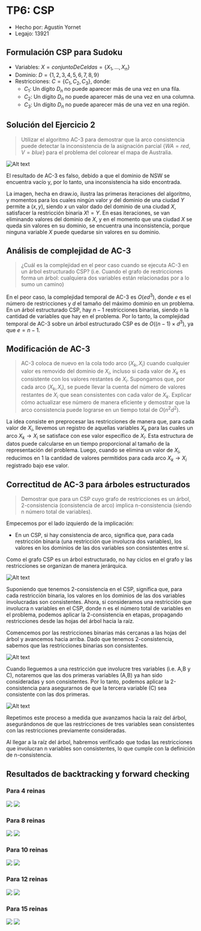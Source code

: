 # TP6: CSP

- Hecho por: Agustín Yornet
- Legajo: 13921

## Formulación CSP para Sudoku

- Variables: $X = conjuntoDeCeldas = \{X_1,...,X_n\}$
- Dominio: $D = \{1,2,3,4,5,6,7,8,9 \}$
- Restricciones: $C = \{C_1,C_2,C_3\}$, donde:
    - $C_1$: Un dígito $D_n$ no puede aparecer más de una vez en una fila.
    - $C_2$: Un dígito $D_n$ no puede aparecer más de una vez en una columna.
    - $C_3$: Un dígito $D_n$ no puede aparecer más de una vez en una región.

## Solución del Ejercicio 2
> Utilizar el algoritmo AC-3 para demostrar que la arco consistencia puede detectar la inconsistencia de la asignación parcial $\{WA=red, V=blue\}$ para el problema del colorear el mapa de Australia.

![Alt text](AC3.png)

El resultado de AC-3 es falso, debido a que el dominio de NSW se encuentra vacío y, por lo tanto, una inconsistencia ha sido encontrada.

La imagen, hecha en draw.io, ilustra las primeras iteraciones del algoritmo, y momentos para los cuales ningún valor $y$ del dominio de una ciudad $Y$ permite a $(x,y)$, siendo $x$ un valor dado del dominio de una ciudad $X$, satisfacer la restricción binaria $X!=Y$. En esas iteraciones, se van eliminando valores del dominio de $X$, y en el momento que una ciudad $X$ se queda sin valores en su dominio, se encuentra una inconsistencia, porque ninguna variable $X$ puede quedarse sin valores en su dominio.

## Análisis de complejidad de AC-3
> ¿Cuál es la complejidad en el peor caso cuando se ejecuta AC-3 en un árbol estructurado CSP? (i.e. Cuando el grafo de restricciones forma un árbol: cualquiera dos variables están relacionadas por a lo sumo un camino)

En el peor caso, la complejidad temporal de AC-3 es $O(ed^3)$, donde $e$ es el número de restricciones y $d$ el tamaño del máximo dominio en un problema. En un árbol estructurado CSP, hay $n-1$ restricciones binarias, siendo $n$ la cantidad de variables que hay en el problema. Por lo tanto, la complejidad temporal de AC-3 sobre un árbol estructurado CSP es de $O((n-1)\times d^3)$, ya que $e = n-1$.

## Modificación de AC-3

> AC-3 coloca de nuevo en la cola todo arco $(X_k, X_i)$ cuando cualquier valor es removido del dominio de $X_i$, incluso si cada valor de $X_k$ es consistente con los valores restantes de $X_i$. Supongamos que, por cada arco $(X_k,X_i)$, se puede llevar la cuenta del número de valores restantes de $X_i$ que sean consistentes con cada valor de $X_k$. Explicar cómo actualizar ese número de manera eficiente y demostrar que la arco consistencia puede lograrse en un tiempo total de $O(n^2d^2)$.

La idea consiste en preprocesar las restricciones de manera que, para cada valor de $X_i$, llevemos un registro de aquellas variables $X_k$ para las cuales un arco $X_k \to X_i$ se satisface con ese valor específico de $X_i$. Esta estructura de datos puede calcularse en un tiempo proporcional al tamaño de la representación del problema. Luego, cuando se elimina un valor de $X_i$, reducimos en 1 la cantidad de valores permitidos para cada arco $X_k \to X_i$ registrado bajo ese valor.

## Correctitud de AC-3 para árboles estructurados

>  Demostrar que para un CSP cuyo grafo de restricciones es un árbol, 2-consistencia (consistencia de arco) implica n-consistencia (siendo n número total de variables).

Empecemos por el lado izquierdo de la implicación:
- En un CSP, si hay consistencia de arco, significa que, para cada restricción binaria (una restricción que involucra dos variables), los valores en los dominios de las dos variables son consistentes entre sí.

Como el grafo CSP es un árbol estructurado, no hay ciclos en el grafo y las restricciones se organizan de manera jerárquica.

![Alt text](t1.png)

Suponiendo que tenemos 2-consistencia en el CSP, significa que, para cada restricción binaria, los valores en los dominios de las dos variables involucradas son consistentes. Ahora, si consideramos una restricción que involucra n variables en el CSP, donde n es el número total de variables en el problema, podemos aplicar la 2-consistencia en etapas, propagando restricciones desde las hojas del árbol hacia la raíz.

Comencemos por las restricciones binarias más cercanas a las hojas del árbol y avancemos hacia arriba. Dado que tenemos 2-consistencia, sabemos que las restricciones binarias son consistentes.

![Alt text](t2.png)

Cuando lleguemos a una restricción que involucre tres variables (i.e. A,B y C), notaremos que las dos primeras variables (A,B) ya han sido consideradas y son consistentes. Por lo tanto, podemos aplicar la 2-consistencia para asegurarnos de que la tercera variable (C) sea consistente con las dos primeras.

![Alt text](t3.png)

Repetimos este proceso a medida que avanzamos hacia la raíz del árbol, asegurándonos de que las restricciones de tres variables sean consistentes con las restricciones previamente consideradas. 

Al llegar a la raíz del árbol, habremos verificado que todas las restricciones que involucran n variables son consistentes, lo que cumple con la definición de n-consistencia.

## Resultados de backtracking y forward checking

### Para 4 reinas

![](tiempos_n_4.png)
![](estados_n_4.png)

### Para 8 reinas

![](tiempos_n_8.png)
![](estados_n_8.png)

### Para 10 reinas

![](tiempos_n_10.png)
![](estados_n_10.png)

### Para 12 reinas

![](tiempos_n_12.png)
![](estados_n_12.png)

### Para 15 reinas

![](tiempos_n_15.png)
![](estados_n_15.png)